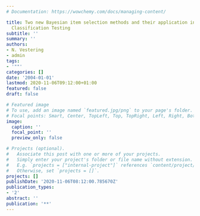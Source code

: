 ```yaml
---
# Documentation: https://wowchemy.com/docs/managing-content/

title: Two new Bayesian item selection methods and their application in Computerized
  Classification Testing
subtitle: ''
summary: ''
authors:
- N. Vestering
- admin
tags:
- '""'
categories: []
date: '2004-01-01'
lastmod: 2020-11-06T09:12:00+01:00
featured: false
draft: false

# Featured image
# To use, add an image named `featured.jpg/png` to your page's folder.
# Focal points: Smart, Center, TopLeft, Top, TopRight, Left, Right, BottomLeft, Bottom, BottomRight.
image:
  caption: ''
  focal_point: ''
  preview_only: false

# Projects (optional).
#   Associate this post with one or more of your projects.
#   Simply enter your project's folder or file name without extension.
#   E.g. `projects = ["internal-project"]` references `content/project/deep-learning/index.md`.
#   Otherwise, set `projects = []`.
projects: []
publishDate: '2020-11-06T08:12:00.785670Z'
publication_types:
- '2'
abstract: ''
publication: '**'
---
```


